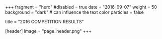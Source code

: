 +++
fragment = "hero"
#disabled = true 
date = "2016-09-07"
weight = 50
background = "dark" # can influence the text color
particles = false

title = "2016 COMPETITION RESULTS"

[header]
  image = "page_header.png"
+++
